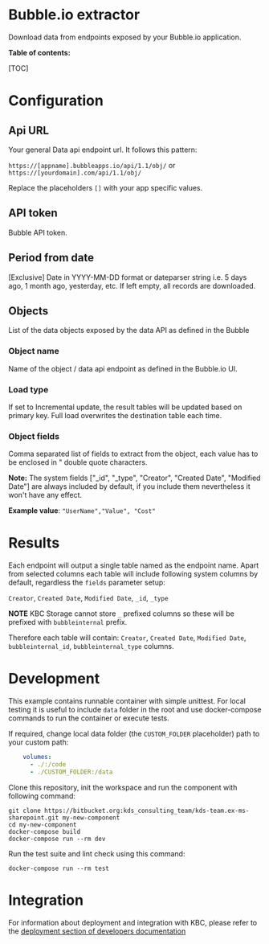 # Bubble.io extractor

Download data from endpoints exposed by your Bubble.io application.

**Table of contents:**  
  
[TOC]

# Configuration
 
## Api URL

Your general Data api endpoint url. It follows this pattern:
 
`https://[appname].bubbleapps.io/api/1.1/obj/` or `https://[yourdomain].com/api/1.1/obj/`

Replace the placeholders  `[]` with your app specific values.

## API token

Bubble API token.

## Period from date

[Exclusive] Date in YYYY-MM-DD format or dateparser string i.e. 5 days ago, 1 month ago, yesterday, etc. 
If left empty, all records are downloaded.

## Objects

List of the data objects exposed by the data API as defined in the Bubble

### Object name

Name of the object / data api endpoint as defined in the Bubble.io UI.

### Load type

If set to Incremental update, the result tables will be updated based on primary key. 
Full load overwrites the destination table each time.

### Object fields

Comma separated list of fields to extract from the object, each value has to be enclosed in " double quote characters. 

**Note:** The system fields ["_id", "_type", "Creator", "Created Date", "Modified Date"] are always included by default, 
if you include them nevertheless it won't have any effect.

**Example value**: `"UserName","Value", "Cost"`

# Results

Each endpoint will output a single table named as the endpoint name. Apart from selected columns each table will include 
following system columns by default, regardless the `fields` parameter setup:

`Creator`, `Created Date`, `Modified Date`, `_id`, `_type`

**NOTE** KBC Storage cannot store `_` prefixed columns so these will be prefixed with `bubbleinternal` prefix. 

Therefore each table will contain: `Creator`, `Created Date`, `Modified Date`, `bubbleinternal_id`, `bubbleinternal_type` 
columns.

 
# Development
 
This example contains runnable container with simple unittest. For local testing it is useful to include `data` folder in the root
and use docker-compose commands to run the container or execute tests. 

If required, change local data folder (the `CUSTOM_FOLDER` placeholder) path to your custom path:
```yaml
    volumes:
      - ./:/code
      - ./CUSTOM_FOLDER:/data
```

Clone this repository, init the workspace and run the component with following command:

```
git clone https://bitbucket.org:kds_consulting_team/kds-team.ex-ms-sharepoint.git my-new-component
cd my-new-component
docker-compose build
docker-compose run --rm dev
```

Run the test suite and lint check using this command:

```
docker-compose run --rm test
```

# Integration

For information about deployment and integration with KBC, please refer to the [deployment section of developers documentation](https://developers.keboola.com/extend/component/deployment/) 